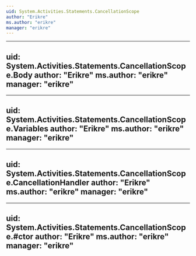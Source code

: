 ```yaml
---
uid: System.Activities.Statements.CancellationScope
author: "Erikre"
ms.author: "erikre"
manager: "erikre"
---
```


---
uid: System.Activities.Statements.CancellationScope.Body
author: "Erikre"
ms.author: "erikre"
manager: "erikre"
---

---
uid: System.Activities.Statements.CancellationScope.Variables
author: "Erikre"
ms.author: "erikre"
manager: "erikre"
---

---
uid: System.Activities.Statements.CancellationScope.CancellationHandler
author: "Erikre"
ms.author: "erikre"
manager: "erikre"
---

---
uid: System.Activities.Statements.CancellationScope.#ctor
author: "Erikre"
ms.author: "erikre"
manager: "erikre"
---

